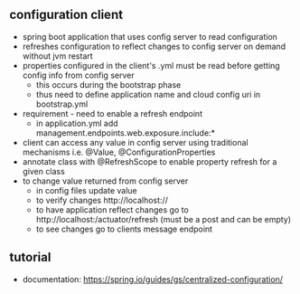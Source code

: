 ## configuration client

* spring boot application that uses config server to read configuration
* refreshes configuration to reflect changes to config server on demand without jvm restart
* properties configured in the client's .yml must be read before getting config info from config server
    * this occurs during the bootstrap phase
    * thus need to define application name and cloud config uri in bootstrap.yml
* requirement - need to enable a refresh endpoint
    * in application.yml add management.endpoints.web.exposure.include:*
* client can access any value in config server using traditional mechanisms i.e. @Value, @ConfigurationProperties
* annotate class with @RefreshScope to enable property refresh for a given class
* to change value returned from config server
    * in config files update value
    * to verify changes http://localhost:<config-server-port>/<application-name>/<active-profile>
    * to have application reflect changes go to http://localhost:<client-port>/actuator/refresh (must be a post and can be empty)
    * to see changes go to clients message endpoint
    
## tutorial

* documentation: https://spring.io/guides/gs/centralized-configuration/
